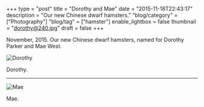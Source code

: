 +++
type = "post"
title = "Dorothy and Mae"
date = "2015-11-18T22:43:17"
description = "Our new Chinese dwarf hamsters."
"blog/category" = ["Photography"]
"blog/tag" = ["hamster"]
enable_lightbox = false
thumbnail = "dorothy@240.jpg"
draft = false
+++

<p>November, 2015. Our new Chinese dwarf hamsters, named for Dorothy Parker and Mae West.</p>
<p><img style="display:block; margin-left:auto; margin-right:auto;" src="dorothy.jpg" alt="Dorothy" title="Dorothy" /></p>
<p>Dorothy.</p>
<hr />
<p><img style="display:block; margin-left:auto; margin-right:auto;" src="mae.jpg" alt="Mae" title="Mae" /></p>
<p>Mae.</p>
    